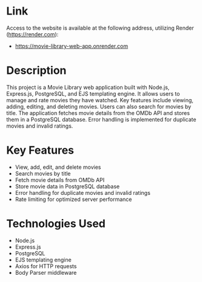 # Link
Access to the website is available at the following address, utilizing Render (https://render.com): 
- https://movie-library-web-app.onrender.com

# Description
This project is a Movie Library web application built with Node.js, Express.js, PostgreSQL, and EJS templating engine. It allows users to manage and rate movies they have watched. Key features include viewing, adding, editing, and deleting movies. Users can also search for movies by title. The application fetches movie details from the OMDb API and stores them in a PostgreSQL database. Error handling is implemented for duplicate movies and invalid ratings.

# Key Features
- View, add, edit, and delete movies
- Search movies by title
- Fetch movie details from OMDb API
- Store movie data in PostgreSQL database
- Error handling for duplicate movies and invalid ratings
- Rate limiting for optimized server performance

# Technologies Used
- Node.js
- Express.js
- PostgreSQL
- EJS templating engine
- Axios for HTTP requests
- Body Parser middleware
